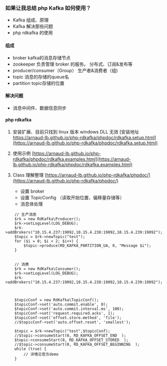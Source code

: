 
### 如果让我总结 php Kafka 如何使用？ ###

- Kafka 组成、原理 
- Kafka 解决那些问题
- php rdkafka 的使用



#### 组成 ####

- broker kafka的消息存储节点
- zookeeper 负责管理 broker 的服务。 分布式、订阅&发布等
- producer/consumer（Group） 生产者&消费者（组)
- topic 消息的存储的queue名
- partition topic存储的位置

#### 解决问题 ####

- 消息中间件、数据信息同步

#### php rdkafka ####
1. 安装扩展、目前只找到 linux 版本 windows DLL 无效 [安装地址 https://arnaud-lb.github.io/php-rdkafka/phpdoc/rdkafka.setup.html](https://arnaud-lb.github.io/php-rdkafka/phpdoc/rdkafka.setup.html)
2. 使用示例 [https://arnaud-lb.github.io/php-rdkafka/phpdoc/rdkafka.examples.html](https://arnaud-lb.github.io/php-rdkafka/phpdoc/rdkafka.examples.html) 
3. Class 理解整理 [https://arnaud-lb.github.io/php-rdkafka/phpdoc/](https://arnaud-lb.github.io/php-rdkafka/phpdoc/)

	- 设置 broker
	- 设置 TopicConfig （读取开始位置、偏移量存储等）
	- 消息体处理

```
	// 生产消息
	$rk = new RdKafka\Producer();
	$rk->setLogLevel(LOG_DEBUG);
	$rk->addBrokers("10.15.4.237:19092,10.15.4.238:19092,10.15.4.239:19092");
	$topic = $rk->newTopic("test");
	for ($i = 0; $i < 2; $i++) {
    	$topic->produce(RD_KAFKA_PARTITION_UA, 0, "Message $i");
	}
```

```

	// 消费	
	$rk = new RdKafka\Consumer();
	$rk->setLogLevel(LOG_DEBUG);
	$rk->addBrokers("10.15.4.237:19092,10.15.4.238:19092,10.15.4.239:19092");
	
	
	
	$topicConf = new RdKafka\TopicConf();
	$topicConf->set('auto.commit.enable', 0);
	$topicConf->set('auto.commit.interval.ms', 100);
	$topicConf->set('request.required.acks', 1);
	$topicConf->set('offset.store.method', 'file');
	//$topicConf->set('auto.offset.reset', 'smallest');
	
	$topic = $rk->newTopic("test",$topicConf);
	//$topic->consumeStart(0, RD_KAFKA_OFFSET_END  );
	$topic->consumeStart(0, RD_KAFKA_OFFSET_STORED  );
	//$topic->consumeStart(0, RD_KAFKA_OFFSET_BEGINNING  );
	while (true) {
		// 详情见官方demo
	}
```





 